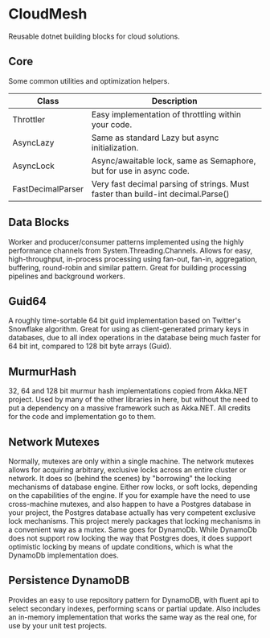 # CloudMesh
Reusable dotnet building blocks for cloud solutions.

## Core
Some common utilities and optimization helpers.

| Class             | Description                                                                      |         
|-------------------|----------------------------------------------------------------------------------|
| Throttler         | Easy implementation of throttling within your code.                              |
| AsyncLazy         | Same as standard Lazy<T> but async initialization.                               |
| AsyncLock         | Async/awaitable lock, same as Semaphore, but for use in async code.              |        
| FastDecimalParser | Very fast decimal parsing of strings. Must faster than build-int decimal.Parse() |
 
 
## Data Blocks
Worker and producer/consumer patterns implemented using the highly performance channels from System.Threading.Channels.
Allows for easy, high-throughput, in-process processing using fan-out, fan-in, aggregation, buffering, round-robin and similar pattern.
Great for building processing pipelines and background workers.

## Guid64
A roughly time-sortable 64 bit guid implementation based on Twitter's Snowflake algorithm.
Great for using as client-generated primary keys in databases, due to all index operations in the database being
much faster for 64 bit int, compared to 128 bit byte arrays (Guid).

## MurmurHash
32, 64 and 128 bit murmur hash implementations copied from Akka.NET project. Used by many of the other libraries in here, 
but without the need to put a dependency on a massive framework such as Akka.NET. All credits for the code and implementation go to
them.

## Network Mutexes
Normally, mutexes are only within a single machine. The network mutexes allows for acquiring arbitrary, exclusive locks 
across an entire cluster or network. It does so (behind the scenes) by "borrowing" the locking mechanisms of database
engine. Either row locks, or soft locks, depending on the capabilities of the engine. If you for example have the need
to use cross-machine mutexes, and also happen to have a Postgres database in your project, the Postgres database
actually has very competent exclusive lock mechanisms. This project merely packages that locking mechanisms in a 
convenient way as a mutex. Same goes for DynamoDb. While DynamoDb does not support row locking the way that Postgres
does, it does support optimistic locking by means of update conditions, which is what the DynamoDb implementation does.

## Persistence DynamoDB
Provides an easy to use repository pattern for DynamoDB, with fluent api to select secondary indexes, performing scans
or partial update. Also includes an in-memory implementation that works the same way as the real one, for use by your 
unit test projects.